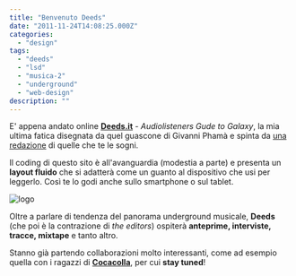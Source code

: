 ```yaml
---
title: "Benvenuto Deeds"
date: "2011-11-24T14:08:25.000Z"
categories:
  - "design"
tags:
  - "deeds"
  - "lsd"
  - "musica-2"
  - "underground"
  - "web-design"
description: ""
---
```


E' appena andato online **[Deeds.it](http://deeds.it/)** - _Audiolisteners Gude to Galaxy_, la mia ultima fatica disegnata da quel guascone di Givanni Phamà e spinta da [una redazione](http://deeds.it/about-us/) di quelle che te le sogni.

Il coding di questo sito è all'avanguardia (modestia a parte) e presenta un **layout fluido** che si adatterà come un guanto al dispositivo che usi per leggerlo. Così te lo godi anche sullo smartphone o sul tablet.

![](https://enricodeleo.s3.eu-south-1.amazonaws.com/uploads/2011/11/logo.png" "logo")

Oltre a parlare di tendenza del panorama underground musicale, **Deeds** (che poi è la contrazione di _the editors_) ospiterà **anteprime, interviste, tracce, mixtape** e tanto altro.

Stanno già partendo collaborazioni molto interessanti, come ad esempio quella con i ragazzi di **[Cocacolla](http://www.cocacolla.it/)**, per cui **stay tuned**!

